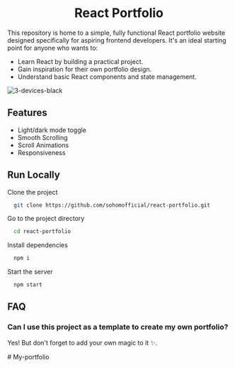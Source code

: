 <h1 align="center"> React Portfolio</h1>

This repository is home to a simple, fully functional React portfolio website designed specifically for aspiring frontend developers. It's an ideal starting point for anyone who wants to:

- Learn React by building a practical project.
- Gain inspiration for their own portfolio design.
- Understand basic React components and state management.


![3-devices-black](https://github.com/sohomofficial/react-portfolio/assets/93909798/1bb8d209-1a2e-4aa5-ab8e-ff6fb93a7a1e)
## Features

- Light/dark mode toggle
- Smooth Scrolling
- Scroll Animations
- Responsiveness



## Run Locally

Clone the project

```bash
  git clone https://github.com/sohomofficial/react-portfolio.git
```

Go to the project directory

```bash
  cd react-portfolio
```

Install dependencies

```bash
  npm i
```

Start the server

```bash
  npm start
```


## FAQ

### Can I use this project as a template to create my own portfolio?

Yes! But don't forget to add your own magic to it ✨.


#   M y - p o r t f o l i o  
 